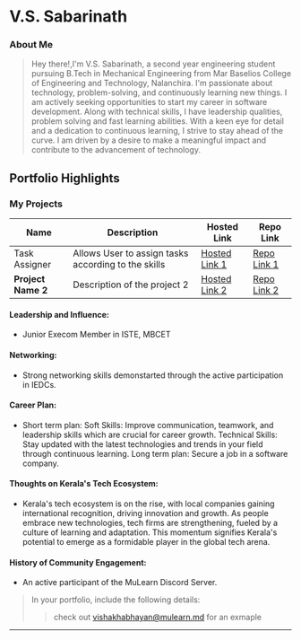# V.S. Sabarinath

### About Me

> Hey there!,I'm V.S. Sabarinath, a second year engineering student pursuing B.Tech in Mechanical Engineering from Mar Baselios College of Engineering and Technology, Nalanchira. I'm passionate about technology, problem-solving, and continuously learning new things. I am actively seeking opportunities to start my career in software development. Along with technical skills, I have leadership qualities, problem solving and fast learning abilities. With a keen eye for detail and a dedication to continuous learning, I strive to stay ahead of the curve. I am driven by a desire to make a meaningful impact and contribute to the advancement of technology.


## Portfolio Highlights

### My Projects

| Name                | Description                                                               | Hosted Link                              | Repo Link                                                      |
|---------------------|---------------------------------------------------------------------------|------------------------------------------|----------------------------------------------------------------|
| Task Assigner | Allows User to assign tasks according to the skills                                         | [Hosted Link 1](https://github.com/AbelLouisFernandez/Employ_Management)    | [Repo Link 1](https://abellouisfernandez.github.io/Employ_Management/templates/index.html)             |
| **Project Name 2**  | Description of the project 2                                              | [Hosted Link 2](https://example.com)    | [Repo Link 2](https://github.com/username/project2)             |

#### Leadership and Influence:

- Junior Execom Member in ISTE, MBCET

#### Networking:

- Strong networking skills demonstarted through the active participation in IEDCs.

#### Career Plan:

- Short term plan:
Soft Skills: Improve communication, teamwork, and leadership skills which are crucial for career growth.
Technical Skills: Stay updated with the latest technologies and trends in your field through continuous learning.
Long term plan:
Secure a job in a software company.

#### Thoughts on Kerala's Tech Ecosystem:

- Kerala's tech ecosystem is on the rise, with local companies gaining international recognition, driving innovation and growth. As people embrace new technologies, tech firms are strengthening, fueled by a culture of learning and adaptation. This momentum signifies Kerala's potential to emerge as a formidable player in the global tech arena.

#### History of Community Engagement:

-  An active participant of the MuLearn Discord Server.



> In your portfolio, include the following details:
>> check out [vishakhabhayan@mulearn.md](./profiles/vishakhabhayan@mulearn.md) for an exmaple

---
